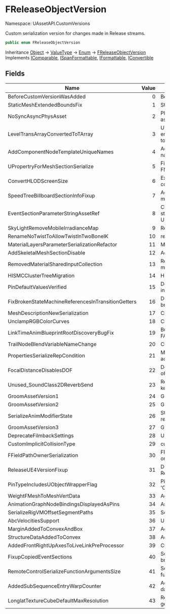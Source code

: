 # FReleaseObjectVersion

Namespace: UAssetAPI.CustomVersions

Custom serialization version for changes made in Release streams.

```csharp
public enum FReleaseObjectVersion
```

Inheritance [Object](https://docs.microsoft.com/en-us/dotnet/api/system.object) → [ValueType](https://docs.microsoft.com/en-us/dotnet/api/system.valuetype) → [Enum](https://docs.microsoft.com/en-us/dotnet/api/system.enum) → [FReleaseObjectVersion](./uassetapi.customversions.freleaseobjectversion.md)<br>
Implements [IComparable](https://docs.microsoft.com/en-us/dotnet/api/system.icomparable), [ISpanFormattable](https://docs.microsoft.com/en-us/dotnet/api/system.ispanformattable), [IFormattable](https://docs.microsoft.com/en-us/dotnet/api/system.iformattable), [IConvertible](https://docs.microsoft.com/en-us/dotnet/api/system.iconvertible)

## Fields

| Name | Value | Description |
| --- | --: | --- |
| BeforeCustomVersionWasAdded | 0 | Before any version changes were made |
| StaticMeshExtendedBoundsFix | 1 | Static Mesh extended bounds radius fix |
| NoSyncAsyncPhysAsset | 2 | Physics asset bodies are either in the sync scene or the async scene, but not both |
| LevelTransArrayConvertedToTArray | 3 | ULevel was using TTransArray incorrectly (serializing the entire array in addition to individual mutations). converted to a TArray |
| AddComponentNodeTemplateUniqueNames | 4 | Add Component node templates now use their own unique naming scheme to ensure more reliable archetype lookups. |
| UPropertryForMeshSectionSerialize | 5 | Fix a serialization issue with static mesh FMeshSectionInfoMap FProperty |
| ConvertHLODScreenSize | 6 | Existing HLOD settings screen size to screen area conversion |
| SpeedTreeBillboardSectionInfoFixup | 7 | Adding mesh section info data for existing billboard LOD models |
| EventSectionParameterStringAssetRef | 8 | Change FMovieSceneEventParameters::StructType to be a string asset reference from a TWeakObjectPtr UScriptStruct |
| SkyLightRemoveMobileIrradianceMap | 9 | Remove serialized irradiance map data from skylight. |
| RenameNoTwistToAllowTwistInTwoBoneIK | 10 | rename bNoTwist to bAllowTwist |
| MaterialLayersParameterSerializationRefactor | 11 | Material layers serialization refactor |
| AddSkeletalMeshSectionDisable | 12 | Added disable flag to skeletal mesh data |
| RemovedMaterialSharedInputCollection | 13 | Removed objects that were serialized as part of this material feature |
| HISMCClusterTreeMigration | 14 | HISMC Cluster Tree migration to add new data |
| PinDefaultValuesVerified | 15 | Default values on pins in blueprints could be saved incoherently |
| FixBrokenStateMachineReferencesInTransitionGetters | 16 | During copy and paste transition getters could end up with broken state machine references |
| MeshDescriptionNewSerialization | 17 | Change to MeshDescription serialization |
| UnclampRGBColorCurves | 18 | Change to not clamp RGB values &gt; 1 on linear color curves |
| LinkTimeAnimBlueprintRootDiscoveryBugFix | 19 | BugFix for FAnimObjectVersion::LinkTimeAnimBlueprintRootDiscovery. |
| TrailNodeBlendVariableNameChange | 20 | Change trail anim node variable deprecation |
| PropertiesSerializeRepCondition | 21 | Make sure the Blueprint Replicated Property Conditions are actually serialized properly. |
| FocalDistanceDisablesDOF | 22 | DepthOfFieldFocalDistance at 0 now disables DOF instead of DepthOfFieldFstop at 0. |
| Unused_SoundClass2DReverbSend | 23 | Removed versioning, but version entry must still exist to keep assets saved with this version loadable |
| GroomAssetVersion1 | 24 | Groom asset version |
| GroomAssetVersion2 | 25 | Groom asset version |
| SerializeAnimModifierState | 26 | Store applied version of Animation Modifier to use when reverting |
| GroomAssetVersion3 | 27 | Groom asset version |
| DeprecateFilmbackSettings | 28 | Upgrade filmback |
| CustomImplicitCollisionType | 29 | custom collision type |
| FFieldPathOwnerSerialization | 30 | FFieldPath will serialize the owner struct reference and only a short path to its property |
| ReleaseUE4VersionFixup | 31 | Dummy version to allow us to Fix up the fact that ReleaseObjectVersion was changed elsewhere |
| PinTypeIncludesUObjectWrapperFlag | 32 | Pin types include a flag that propagates the 'CPF_UObjectWrapper' flag to generated properties |
| WeightFMeshToMeshVertData | 33 | Added Weight member to FMeshToMeshVertData |
| AnimationGraphNodeBindingsDisplayedAsPins | 34 | Animation graph node bindings displayed as pins |
| SerializeRigVMOffsetSegmentPaths | 35 | Serialized rigvm offset segment paths |
| AbcVelocitiesSupport | 36 | Upgrade AbcGeomCacheImportSettings for velocities |
| MarginAddedToConvexAndBox | 37 | Add margin support to Chaos Convex |
| StructureDataAddedToConvex | 38 | Add structure data to Chaos Convex |
| AddedFrontRightUpAxesToLiveLinkPreProcessor | 39 | Changed axis UI for LiveLink AxisSwitch Pre Processor |
| FixupCopiedEventSections | 40 | Some sequencer event sections that were copy-pasted left broken links to the director BP |
| RemoteControlSerializeFunctionArgumentsSize | 41 | Serialize the number of bytes written when serializing function arguments |
| AddedSubSequenceEntryWarpCounter | 42 | Add loop counters to sequencer's compiled sub-sequence data |
| LonglatTextureCubeDefaultMaxResolution | 43 | Remove default resolution limit of 512 pixels for cubemaps generated from long-lat sources |
